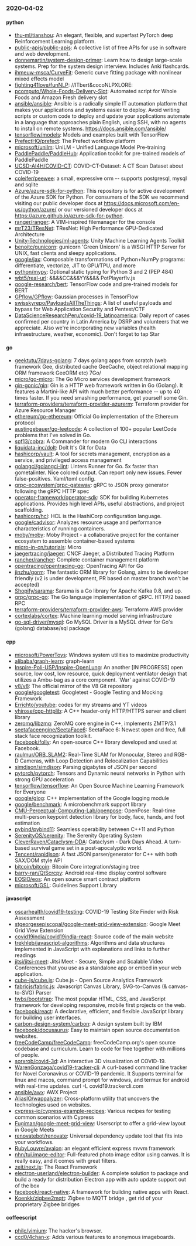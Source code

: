 ### 2020-04-02

#### python
* [thu-ml/tianshou](https://github.com/thu-ml/tianshou): An elegant, flexible, and superfast PyTorch deep Reinforcement Learning platform.
* [public-apis/public-apis](https://github.com/public-apis/public-apis): A collective list of free APIs for use in software and web development.
* [donnemartin/system-design-primer](https://github.com/donnemartin/system-design-primer): Learn how to design large-scale systems. Prep for the system design interview. Includes Anki flashcards.
* [ihmeuw-msca/CurveFit](https://github.com/ihmeuw-msca/CurveFit): Generic curve fitting package with nonlinear mixed effects model
* [fighting41love/funNLP](https://github.com/fighting41love/funNLP): //ITbert&cocoNLPXLORE:
* [pcomputo/Whole-Foods-Delivery-Slot](https://github.com/pcomputo/Whole-Foods-Delivery-Slot): Automated script for Whole Foods and Amazon Fresh delivery slot
* [ansible/ansible](https://github.com/ansible/ansible): Ansible is a radically simple IT automation platform that makes your applications and systems easier to deploy. Avoid writing scripts or custom code to deploy and update your applications  automate in a language that approaches plain English, using SSH, with no agents to install on remote systems. https://docs.ansible.com/ansible/
* [tensorflow/models](https://github.com/tensorflow/models): Models and examples built with TensorFlow
* [PrefectHQ/prefect](https://github.com/PrefectHQ/prefect): The Prefect workflow platform
* [microsoft/unilm](https://github.com/microsoft/unilm): UniLM - Unified Language Model Pre-training
* [PaddlePaddle/PaddleHub](https://github.com/PaddlePaddle/PaddleHub): Application toolkit for pre-trained models of PaddlePaddle 
* [UCSD-AI4H/COVID-CT](https://github.com/UCSD-AI4H/COVID-CT): COVID-CT-Dataset: A CT Scan Dataset about COVID-19
* [coleifer/peewee](https://github.com/coleifer/peewee): a small, expressive orm -- supports postgresql, mysql and sqlite
* [Azure/azure-sdk-for-python](https://github.com/Azure/azure-sdk-for-python): This repository is for active development of the Azure SDK for Python. For consumers of the SDK we recommend visiting our public developer docs at https://docs.microsoft.com/en-us/python/azure/ or our versioned developer docs at https://azure.github.io/azure-sdk-for-python.
* [ranger/ranger](https://github.com/ranger/ranger): A VIM-inspired filemanager for the console
* [mrT23/TResNet](https://github.com/mrT23/TResNet): TResNet: High Performance GPU-Dedicated Architecture
* [Unity-Technologies/ml-agents](https://github.com/Unity-Technologies/ml-agents): Unity Machine Learning Agents Toolkit
* [benoitc/gunicorn](https://github.com/benoitc/gunicorn): gunicorn 'Green Unicorn' is a WSGI HTTP Server for UNIX, fast clients and sleepy applications.
* [google/jax](https://github.com/google/jax): Composable transformations of Python+NumPy programs: differentiate, vectorize, JIT to GPU/TPU, and more
* [python/mypy](https://github.com/python/mypy): Optional static typing for Python 3 and 2 (PEP 484)
* [wbt5/real-url](https://github.com/wbt5/real-url): &&&&CC&&&YY&&&& PotPlayerflv.js
* [google-research/bert](https://github.com/google-research/bert): TensorFlow code and pre-trained models for BERT
* [GPflow/GPflow](https://github.com/GPflow/GPflow): Gaussian processes in TensorFlow
* [swisskyrepo/PayloadsAllTheThings](https://github.com/swisskyrepo/PayloadsAllTheThings): A list of useful payloads and bypass for Web Application Security and Pentest/CTF
* [DataScienceResearchPeru/covid-19_latinoamerica](https://github.com/DataScienceResearchPeru/covid-19_latinoamerica): Daily report of cases confirmed per country in Latin America by DSRP and volunteers that we appreciate. Also we're incorporating new variables (health infraestructure, weather, economic). Don't forget to tap Star

#### go
* [geektutu/7days-golang](https://github.com/geektutu/7days-golang): 7 days golang apps from scratch (web framework Gee, distributed cache GeeCache, object relational mapping ORM framework GeeORM etc) 7Go/
* [micro/go-micro](https://github.com/micro/go-micro): The Go Micro services development framework
* [gin-gonic/gin](https://github.com/gin-gonic/gin): Gin is a HTTP web framework written in Go (Golang). It features a Martini-like API with much better performance -- up to 40 times faster. If you need smashing performance, get yourself some Gin.
* [terraform-providers/terraform-provider-azurerm](https://github.com/terraform-providers/terraform-provider-azurerm): Terraform provider for Azure Resource Manager
* [ethereum/go-ethereum](https://github.com/ethereum/go-ethereum): Official Go implementation of the Ethereum protocol
* [austingebauer/go-leetcode](https://github.com/austingebauer/go-leetcode): A collection of 100+ popular LeetCode problems that I've solved in Go.
* [spf13/cobra](https://github.com/spf13/cobra): A Commander for modern Go CLI interactions
* [liquidata-inc/dolt](https://github.com/liquidata-inc/dolt): Dolt  It's Git for Data
* [hashicorp/vault](https://github.com/hashicorp/vault): A tool for secrets management, encryption as a service, and privileged access management
* [golangci/golangci-lint](https://github.com/golangci/golangci-lint): Linters Runner for Go. 5x faster than gometalinter. Nice colored output. Can report only new issues. Fewer false-positives. Yaml/toml config.
* [grpc-ecosystem/grpc-gateway](https://github.com/grpc-ecosystem/grpc-gateway): gRPC to JSON proxy generator following the gRPC HTTP spec
* [operator-framework/operator-sdk](https://github.com/operator-framework/operator-sdk): SDK for building Kubernetes applications. Provides high level APIs, useful abstractions, and project scaffolding.
* [hashicorp/hcl](https://github.com/hashicorp/hcl): HCL is the HashiCorp configuration language.
* [google/cadvisor](https://github.com/google/cadvisor): Analyzes resource usage and performance characteristics of running containers.
* [moby/moby](https://github.com/moby/moby): Moby Project - a collaborative project for the container ecosystem to assemble container-based systems
* [micro-in-cn/tutorials](https://github.com/micro-in-cn/tutorials): Micro 
* [jaegertracing/jaeger](https://github.com/jaegertracing/jaeger): CNCF Jaeger, a Distributed Tracing Platform
* [rancher/rancher](https://github.com/rancher/rancher): Complete container management platform
* [opentracing/opentracing-go](https://github.com/opentracing/opentracing-go): OpenTracing API for Go
* [jinzhu/gorm](https://github.com/jinzhu/gorm): The fantastic ORM library for Golang, aims to be developer friendly (v2 is under development, PR based on master branch won't be accepted)
* [Shopify/sarama](https://github.com/Shopify/sarama): Sarama is a Go library for Apache Kafka 0.8, and up.
* [grpc/grpc-go](https://github.com/grpc/grpc-go): The Go language implementation of gRPC. HTTP/2 based RPC
* [terraform-providers/terraform-provider-aws](https://github.com/terraform-providers/terraform-provider-aws): Terraform AWS provider
* [cortexlabs/cortex](https://github.com/cortexlabs/cortex): Machine learning model serving infrastructure
* [go-sql-driver/mysql](https://github.com/go-sql-driver/mysql): Go MySQL Driver is a MySQL driver for Go's (golang) database/sql package

#### cpp
* [microsoft/PowerToys](https://github.com/microsoft/PowerToys): Windows system utilities to maximize productivity
* [alibaba/graph-learn](https://github.com/alibaba/graph-learn): graph-learn
* [Inspire-Poli-USP/Inspire-OpenLung](https://github.com/Inspire-Poli-USP/Inspire-OpenLung): An another [IN PROGRESS] open source, low cost, low resource, quick deployment ventilator design that utilizes a Ambu-bag as a core component. 'War' against COVID-19
* [v8/v8](https://github.com/v8/v8): The official mirror of the V8 Git repository
* [google/googletest](https://github.com/google/googletest): Googletest - Google Testing and Mocking Framework
* [Errichto/youtube](https://github.com/Errichto/youtube): codes for my streams and YT videos
* [yhirose/cpp-httplib](https://github.com/yhirose/cpp-httplib): A C++ header-only HTTP/HTTPS server and client library
* [zeromq/libzmq](https://github.com/zeromq/libzmq): ZeroMQ core engine in C++, implements ZMTP/3.1
* [seetafaceengine/SeetaFace6](https://github.com/seetafaceengine/SeetaFace6): SeetaFace 6: Newest open and free, full stack face recognization toolkit.
* [facebook/folly](https://github.com/facebook/folly): An open-source C++ library developed and used at Facebook.
* [raulmur/ORB_SLAM2](https://github.com/raulmur/ORB_SLAM2): Real-Time SLAM for Monocular, Stereo and RGB-D Cameras, with Loop Detection and Relocalization Capabilities
* [simdjson/simdjson](https://github.com/simdjson/simdjson): Parsing gigabytes of JSON per second
* [pytorch/pytorch](https://github.com/pytorch/pytorch): Tensors and Dynamic neural networks in Python with strong GPU acceleration
* [tensorflow/tensorflow](https://github.com/tensorflow/tensorflow): An Open Source Machine Learning Framework for Everyone
* [google/glog](https://github.com/google/glog): C++ implementation of the Google logging module
* [google/benchmark](https://github.com/google/benchmark): A microbenchmark support library
* [CMU-Perceptual-Computing-Lab/openpose](https://github.com/CMU-Perceptual-Computing-Lab/openpose): OpenPose: Real-time multi-person keypoint detection library for body, face, hands, and foot estimation
* [pybind/pybind11](https://github.com/pybind/pybind11): Seamless operability between C++11 and Python
* [SerenityOS/serenity](https://github.com/SerenityOS/serenity): The Serenity Operating System 
* [CleverRaven/Cataclysm-DDA](https://github.com/CleverRaven/Cataclysm-DDA): Cataclysm - Dark Days Ahead. A turn-based survival game set in a post-apocalyptic world.
* [Tencent/rapidjson](https://github.com/Tencent/rapidjson): A fast JSON parser/generator for C++ with both SAX/DOM style API
* [bitcoin/bitcoin](https://github.com/bitcoin/bitcoin): Bitcoin Core integration/staging tree
* [barry-ran/QtScrcpy](https://github.com/barry-ran/QtScrcpy): Android real-time display control software
* [EOSIO/eos](https://github.com/EOSIO/eos): An open source smart contract platform
* [microsoft/GSL](https://github.com/microsoft/GSL): Guidelines Support Library

#### javascript
* [oscarhealth/covid19-testing](https://github.com/oscarhealth/covid19-testing): COVID-19 Testing Site Finder with Risk Assessment
* [stgeorgesepiscopal/google-meet-grid-view-extension](https://github.com/stgeorgesepiscopal/google-meet-grid-view-extension): Google Meet Grid View Extension
* [covid19india/covid19india-react](https://github.com/covid19india/covid19india-react):  Source code of the main website
* [trekhleb/javascript-algorithms](https://github.com/trekhleb/javascript-algorithms):  Algorithms and data structures implemented in JavaScript with explanations and links to further readings
* [jitsi/jitsi-meet](https://github.com/jitsi/jitsi-meet): Jitsi Meet - Secure, Simple and Scalable Video Conferences that you use as a standalone app or embed in your web application.
* [cube-js/cube.js](https://github.com/cube-js/cube.js):  Cube.js - Open Source Analytics Framework
* [fabricjs/fabric.js](https://github.com/fabricjs/fabric.js): Javascript Canvas Library, SVG-to-Canvas (& canvas-to-SVG) Parser
* [twbs/bootstrap](https://github.com/twbs/bootstrap): The most popular HTML, CSS, and JavaScript framework for developing responsive, mobile first projects on the web.
* [facebook/react](https://github.com/facebook/react): A declarative, efficient, and flexible JavaScript library for building user interfaces.
* [carbon-design-system/carbon](https://github.com/carbon-design-system/carbon): A design system built by IBM
* [facebook/docusaurus](https://github.com/facebook/docusaurus): Easy to maintain open source documentation websites.
* [freeCodeCamp/freeCodeCamp](https://github.com/freeCodeCamp/freeCodeCamp): freeCodeCamp.org's open source codebase and curriculum. Learn to code for free together with millions of people.
* [sorxrob/covid-3d](https://github.com/sorxrob/covid-3d):  An interactive 3D visualization of COVID-19.
* [WarenGonzaga/covid19-tracker-cli](https://github.com/WarenGonzaga/covid19-tracker-cli): A curl-based command line tracker for Novel Coronavirus or COVID-19 pandemic. It Supports terminal for linux and macos, command prompt for windows, and termux for android with real-time updates. curl -L covid19.trackercli.com
* [ansible/awx](https://github.com/ansible/awx): AWX Project
* [AliasIO/wappalyzer](https://github.com/AliasIO/wappalyzer): Cross-platform utility that uncovers the technologies used on websites.
* [cypress-io/cypress-example-recipes](https://github.com/cypress-io/cypress-example-recipes): Various recipes for testing common scenarios with Cypress
* [Fugiman/google-meet-grid-view](https://github.com/Fugiman/google-meet-grid-view): Userscript to offer a grid-view layout in Google Meets
* [renovatebot/renovate](https://github.com/renovatebot/renovate): Universal dependency update tool that fits into your workflows.
* [RubyLouvre/avalon](https://github.com/RubyLouvre/avalon): an elegant efficient express mvvm framework
* [nhn/tui.image-editor](https://github.com/nhn/tui.image-editor):  Full-featured photo image editor using canvas. It is really easy, and it comes with great filters.
* [zeit/next.js](https://github.com/zeit/next.js): The React Framework
* [electron-userland/electron-builder](https://github.com/electron-userland/electron-builder): A complete solution to package and build a ready for distribution Electron app with auto update support out of the box
* [facebook/react-native](https://github.com/facebook/react-native): A framework for building native apps with React.
* [Koenkk/zigbee2mqtt](https://github.com/Koenkk/zigbee2mqtt): Zigbee  to MQTT bridge , get rid of your proprietary Zigbee bridges 

#### coffeescript
* [philc/vimium](https://github.com/philc/vimium): The hacker's browser.
* [ccd0/4chan-x](https://github.com/ccd0/4chan-x): Adds various features to anonymous imageboards.
